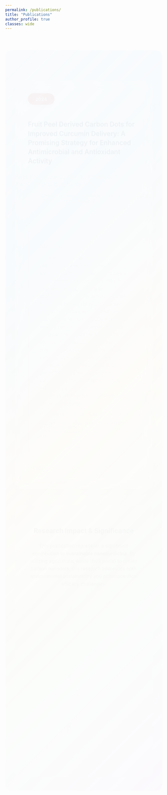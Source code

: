 ```yaml
---
permalink: /publications/
title: "Publications"
author_profile: true
classes: wide
---
```


<style>
/* Smooth Animations and Transitions */
@keyframes fadeInUp {
  from {
    opacity: 0;
    transform: translateY(40px);
  }
  to {
    opacity: 1;
    transform: translateY(0);
  }
}

@keyframes slideInLeft {
  from {
    opacity: 0;
    transform: translateX(-50px);
  }
  to {
    opacity: 1;
    transform: translateX(0);
  }
}

@keyframes slideInRight {
  from {
    opacity: 0;
    transform: translateX(50px);
  }
  to {
    opacity: 1;
    transform: translateX(0);
  }
}

@keyframes float {
  0%, 100% { transform: translateY(0px); }
  50% { transform: translateY(-10px); }
}

/* Container with gradient background */
.publications-wrapper {
  background: linear-gradient(135deg, 
    rgba(240, 248, 255, 0.95) 0%,
    rgba(230, 245, 255, 0.8) 25%,
    rgba(255, 250, 240, 0.95) 50%,
    rgba(245, 255, 245, 0.8) 75%,
    rgba(248, 240, 255, 0.95) 100%
  );
  padding: 2rem;
  border-radius: 20px;
  margin: 2rem auto;
  max-width: 1000px;
  animation: fadeInUp 0.8s ease-out;
}

/* Animated Section Titles */
.section-title {
  position: relative;
  color: #2c3e50;
  font-size: 1.8rem;
  font-weight: 700;
  text-align: center;
  margin: 2rem 0;
  animation: slideInLeft 1s ease-out;
}

.section-title::before {
  content: '';
  position: absolute;
  bottom: -10px;
  left: 50%;
  transform: translateX(-50%);
  width: 80px;
  height: 4px;
  background: linear-gradient(45deg, #e74c3c, #c0392b);
  border-radius: 2px;
  animation: slideInRight 1.2s ease-out;
}

/* Publication Card with Hover Effects */
.publication-card {
  background: rgba(255, 255, 255, 0.98);
  border-radius: 20px;
  padding: 2.5rem;
  margin: 2rem 0;
  box-shadow: 0 10px 40px rgba(0, 0, 0, 0.08);
  border: 1px solid rgba(255, 255, 255, 0.3);
  backdrop-filter: blur(15px);
  transition: all 0.4s cubic-bezier(0.25, 0.46, 0.45, 0.94);
  animation: fadeInUp 1.2s ease-out;
  position: relative;
  overflow: hidden;
}

.publication-card::before {
  content: '';
  position: absolute;
  top: 0;
  left: -100%;
  width: 100%;
  height: 4px;
  background: linear-gradient(90deg, #e74c3c, #c0392b, #e67e22);
  transition: left 0.6s ease;
}

.publication-card:hover::before {
  left: 0;
}

.publication-card:hover {
  transform: translateY(-8px) scale(1.02);
  box-shadow: 0 20px 60px rgba(0, 0, 0, 0.15);
}

/* Year Badge with Animation */
.year-badge {
  background: linear-gradient(45deg, #e74c3c, #c0392b);
  color: white;
  padding: 0.6rem 1.5rem;
  border-radius: 30px;
  font-weight: 700;
  font-size: 0.9rem;
  display: inline-block;
  margin-bottom: 1.5rem;
  animation: float 3s ease-in-out infinite;
  box-shadow: 0 4px 15px rgba(231, 76, 60, 0.3);
}

/* Title with Hover Effect */
.publication-title {
  margin: 1.5rem 0;
  font-size: 1.3rem;
  line-height: 1.4;
  font-weight: 600;
  transition: all 0.3s ease;
}

.publication-title a {
  color: #2c3e50;
  text-decoration: none;
  position: relative;
  transition: color 0.3s ease;
}

.publication-title a::after {
  content: '';
  position: absolute;
  bottom: -2px;
  left: 0;
  width: 0;
  height: 2px;
  background: linear-gradient(45deg, #e74c3c, #c0392b);
  transition: width 0.4s ease;
}

.publication-title a:hover {
  color: #e74c3c;
}

.publication-title a:hover::after {
  width: 100%;
}

/* Authors with Stagger Animation */
.authors {
  color: #555;
  font-size: 1rem;
  margin: 1rem 0;
  line-height: 1.5;
  animation: slideInLeft 1.4s ease-out;
}

.journal-info {
  color: #666;
  font-size: 0.9rem;
  margin-bottom: 1.5rem;
  animation: slideInRight 1.6s ease-out;
}

/* Enhanced Button */
.read-paper-btn {
  display: inline-flex;
  align-items: center;
  gap: 0.8rem;
  padding: 1rem 2rem;
  background: linear-gradient(45deg, #27ae60, #2ecc71);
  color: white;
  text-decoration: none;
  border-radius: 50px;
  font-weight: 600;
  font-size: 0.9rem;
  transition: all 0.4s cubic-bezier(0.25, 0.46, 0.45, 0.94);
  box-shadow: 0 6px 20px rgba(39, 174, 96, 0.3);
  position: relative;
  overflow: hidden;
  animation: slideInUp 1.8s ease-out;
  margin-bottom: 2rem;
}

.read-paper-btn::before {
  content: '';
  position: absolute;
  top: 0;
  left: -100%;
  width: 100%;
  height: 100%;
  background: linear-gradient(45deg, rgba(255,255,255,0.1), rgba(255,255,255,0.3));
  transition: left 0.6s ease;
}

.read-paper-btn:hover::before {
  left: 100%;
}

.read-paper-btn:hover {
  transform: translateY(-3px) scale(1.05);
  box-shadow: 0 10px 30px rgba(39, 174, 96, 0.4);
  color: white;
  text-decoration: none;
}

/* Abstract Section with Animation */
.abstract-section {
  background: linear-gradient(135deg, 
    rgba(247, 250, 252, 0.9), 
    rgba(240, 248, 255, 0.9)
  );
  padding: 2rem;
  border-radius: 16px;
  margin: 2rem 0;
  border-left: 5px solid #e74c3c;
  backdrop-filter: blur(10px);
  animation: fadeInUp 2s ease-out;
  transition: all 0.3s ease;
}

.abstract-section:hover {
  transform: translateX(5px);
  box-shadow: 0 8px 25px rgba(231, 76, 60, 0.1);
}

.abstract-section h4 {
  color: #e74c3c;
  margin-bottom: 1rem;
  font-size: 1.1rem;
  font-weight: 700;
}

.abstract-section p {
  line-height: 1.7;
  color: #444;
  margin: 0;
  font-size: 0.9rem;
}

/* Simple Graphical Abstract Button */
.view-graphical-abstract {
  display: inline-flex;
  align-items: center;
  gap: 0.5rem;
  padding: 0.8rem 1.5rem;
  background: linear-gradient(45deg, #3498db, #2980b9);
  color: white;
  text-decoration: none;
  border: none;
  border-radius: 25px;
  font-weight: 500;
  font-size: 0.85rem;
  cursor: pointer;
  transition: all 0.3s ease;
  margin-top: 1.5rem;
  box-shadow: 0 4px 12px rgba(52, 152, 219, 0.3);
}

.view-graphical-abstract:hover {
  background: linear-gradient(45deg, #2980b9, #1f5582);
  transform: translateY(-2px);
  box-shadow: 0 6px 16px rgba(52, 152, 219, 0.4);
  color: white;
  text-decoration: none;
}

/* Fixed Modal for Graphical Abstract */
.modal {
  display: none;
  position: fixed;
  z-index: 1000;
  left: 0;
  top: 0;
  width: 100%;
  height: 100%;
  background-color: rgba(0, 0, 0, 0.9);
  backdrop-filter: blur(5px);
}

.modal-content {
  position: fixed;
  top: 50%;
  left: 50%;
  transform: translate(-50%, -50%);
  max-width: 90vw;
  max-height: 90vh;
  border-radius: 12px;
  box-shadow: 0 8px 32px rgba(0, 0, 0, 0.8);
  z-index: 1001;
}

.close {
  position: fixed;
  top: 15px;
  right: 25px;
  color: #ffffff;
  font-size: 35px;
  font-weight: bold;
  cursor: pointer;
  transition: 0.3s;
  z-index: 1002;
  background: rgba(0, 0, 0, 0.5);
  width: 50px;
  height: 50px;
  border-radius: 50%;
  display: flex;
  align-items: center;
  justify-content: center;
}

.close:hover {
  color: #e74c3c;
  background: rgba(0, 0, 0, 0.7);
}

.modal-caption {
  position: absolute;
  bottom: 20px;
  left: 50%;
  transform: translateX(-50%);
  text-align: center;
  color: #ffffff;
  padding: 15px 20px;
  font-size: 1rem;
  max-width: 80%;
  background: rgba(0, 0, 0, 0.7);
  border-radius: 8px;
}

/* Keywords with Stagger Effect */
.keywords-section {
  display: flex;
  flex-wrap: wrap;
  gap: 0.8rem;
  margin-top: 2rem;
}

.keyword {
  background: linear-gradient(45deg, 
    rgba(231, 76, 60, 0.1), 
    rgba(192, 57, 43, 0.1)
  );
  color: #e74c3c;
  padding: 0.5rem 1rem;
  border-radius: 25px;
  font-size: 0.8rem;
  font-weight: 500;
  border: 1px solid rgba(231, 76, 60, 0.2);
  transition: all 0.3s ease;
  animation: fadeInUp var(--delay, 2.2s) ease-out;
}

.keyword:nth-child(1) { --delay: 2.2s; }
.keyword:nth-child(2) { --delay: 2.4s; }
.keyword:nth-child(3) { --delay: 2.6s; }
.keyword:nth-child(4) { --delay: 2.8s; }
.keyword:nth-child(5) { --delay: 3.0s; }

.keyword:hover {
  background: linear-gradient(45deg, #e74c3c, #c0392b);
  color: white;
  transform: translateY(-2px) scale(1.05);
  box-shadow: 0 4px 12px rgba(231, 76, 60, 0.3);
}

/* Research Impact Section - Fixed Layout */
.research-impact {
  background: rgba(255, 255, 255, 0.95);
  padding: 2.5rem;
  border-radius: 16px;
  margin: 3rem 0;
  box-shadow: 0 8px 30px rgba(0, 0, 0, 0.06);
  animation: fadeInUp 2.5s ease-out;
  transition: all 0.3s ease;
}

.research-impact:hover {
  transform: translateY(-5px);
  box-shadow: 0 15px 40px rgba(0, 0, 0, 0.1);
}

.research-impact h3 {
  color: #2c3e50;
  font-size: 1.3rem;
  margin-bottom: 1.5rem;
  text-align: center;
}

.impact-highlights {
  display: grid;
  grid-template-columns: repeat(auto-fit, minmax(250px, 1fr));
  gap: 1.5rem;
  margin-top: 2rem;
}

.highlight-item {
  display: flex;
  flex-direction: column;
  align-items: center;
  text-align: center;
  gap: 1rem;
  padding: 1.5rem;
  background: linear-gradient(135deg, 
    rgba(231, 76, 60, 0.05), 
    rgba(192, 57, 43, 0.05)
  );
  border-radius: 12px;
  transition: all 0.3s ease;
  animation: slideInLeft var(--delay, 3s) ease-out;
}

.highlight-item:nth-child(1) { --delay: 3s; }
.highlight-item:nth-child(2) { --delay: 3.2s; }
.highlight-item:nth-child(3) { --delay: 3.4s; }

.highlight-item:hover {
  background: linear-gradient(135deg, 
    rgba(231, 76, 60, 0.1), 
    rgba(192, 57, 43, 0.1)
  );
  transform: translateY(-5px);
}

.highlight-icon {
  font-size: 2.5rem;
  margin-bottom: 0.5rem;
}

.highlight-text {
  color: #555;
  font-size: 0.9rem;
  line-height: 1.4;
  font-weight: 500;
}

/* Responsive Design */
@media (max-width: 768px) {
  .publications-wrapper {
    padding: 1.5rem;
    margin: 1rem;
  }
  
  .publication-card {
    padding: 1.8rem;
  }
  
  .section-title {
    font-size: 1.5rem;
  }
  
  .impact-highlights {
    grid-template-columns: 1fr;
  }
}

@media (max-width: 480px) {
  .publication-title {
    font-size: 1.1rem;
  }
  
  .read-paper-btn {
    padding: 0.8rem 1.5rem;
    font-size: 0.85rem;
  }
  
  .close {
    top: 10px;
    right: 15px;
    font-size: 28px;
    width: 40px;
    height: 40px;
  }
}
</style>

<div class="publications-wrapper">

<div class="publication-card">
  <span class="year-badge">2024</span>
  
  <h3 class="publication-title">
    <a href="https://chemistry-europe.onlinelibrary.wiley.com/doi/abs/10.1002/slct.202400762" target="_blank">
      Fruit Peel Derived Carbon Dots for Improved Curcumin Delivery: A Promising Strategy for Enhanced Antimicrobial and Antioxidant Activity
    </a>
  </h3>
  
  <div class="authors">
    <strong>Patel, P. J.</strong>, Gupte, S., Naik, R., Kailasa, S. K., Jha, S., Patel, S. B., & Mehta, V. N.
  </div>
  
  <div class="journal-info">
    <em>Chemistry Select</em>, Volume 9, Issue 32, e202400762 (2024) • Impact Factor: 2.3
  </div>
    
  <div class="abstract-section">
    <h4>Abstract</h4>
    <p>Curcumin, known for its proapoptotic, chemo-preventive, chemo-therapeutic, antioxidant, anti-inflammatory, anticancer, and antimicrobial properties, suffers from poor bioavailability, limiting its applications. This study aims to enhance curcumin's bioavailability using carbon dots (CDs) synthesized from fruit peels as a novel nano formulation. CDs were synthesized via hydrothermal synthesis using banana and orange peels as carbon sources. The synthesized CDs were characterized using various techniques including UV-visible spectroscopy, fluorescence spectroscopy, FTIR, DLS, and HRTEM. The results demonstrated successful formation of spherical CDs with enhanced curcumin delivery properties and improved antimicrobial and antioxidant activities.</p>
    
    <!-- Simple Graphical Abstract Button -->
    <button class="view-graphical-abstract" onclick="openModal()">
      🧬 View Graphical Abstract
    </button>
  </div>
  
  <div class="keywords-section">
    <span class="keyword">Carbon Dots</span>
    <span class="keyword">Curcumin</span>
    <span class="keyword">Drug Delivery</span>
    <span class="keyword">Nanotechnology</span>
    <span class="keyword">Green Synthesis</span>
  </div>
</div>

<div class="research-impact">
  <h3>Research Impact & Significance</h3>
  <p style="color: #555; font-size: 0.95rem; line-height: 1.6; text-align: center; margin-bottom: 2rem;">
    This publication represents a significant contribution to <strong>sustainable nanomedicine</strong>. By utilizing agricultural waste (fruit peels) to create carbon nanodots, this research addresses both environmental sustainability and pharmaceutical efficacy challenges.
  </p>
  
  <div class="impact-highlights">
    <div class="highlight-item">
      <div class="highlight-icon">🌱</div>
      <div class="highlight-text">Green synthesis approach using biodegradable waste materials</div>
    </div>
    <div class="highlight-item">
      <div class="highlight-icon">💊</div>
      <div class="highlight-text">Enhanced bioavailability of curcumin through nanocarrier technology</div>
    </div>
    <div class="highlight-item">
      <div class="highlight-icon">🧪</div>
      <div class="highlight-text">Comprehensive characterization using multiple analytical techniques</div>
    </div>
  </div>
</div>

</div>

<!-- Fixed Modal for Graphical Abstract -->
<div id="abstractModal" class="modal">
  <span class="close" onclick="closeModal()">&times;</span>
  <img class="modal-content" id="modalImg">
  <div class="modal-caption" id="modalCaption"></div>
</div>

<script>
function openModal() {
  var modal = document.getElementById("abstractModal");
  var modalImg = document.getElementById("modalImg");
  var captionText = document.getElementById("modalCaption");
  
  modal.style.display = "block";
  modalImg.src = "/assets/images/graphical-abstract-full.jpg"; // Upload your graphical abstract image here
  captionText.innerHTML = "Complete research workflow: From fruit peels to carbon dots for enhanced curcumin delivery";
}

function closeModal() {
  var modal = document.getElementById("abstractModal");
  modal.style.display = "none";
}

// Close modal when clicking outside the image
window.onclick = function(event) {
  var modal = document.getElementById("abstractModal");
  if (event.target == modal) {
    modal.style.display = "none";
  }
}

// Close modal with Escape key
document.addEventListener('keydown', function(event) {
  if (event.key === 'Escape') {
    closeModal();
  }
});
</script>
